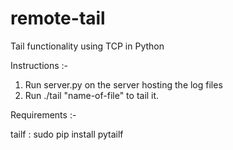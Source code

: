 
# remote-tail
Tail functionality using TCP in Python

Instructions :-

1) Run server.py on the server hosting the log files
2) Run ./tail "name-of-file" to tail it.

Requirements :-

tailf : sudo pip install pytailf
